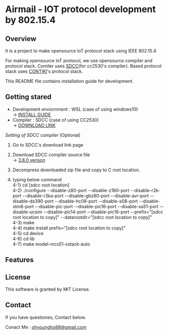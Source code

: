 # Airmail - IOT protocol development by 802.15.4


## Overview

 It is a project to make opensource IoT protocol stack using IEEE 802.15.4

 For making opensource IoT protocol, we use opensource compiler and protocol stack.
 Comiler uses [SDCC](http://sdcc.sourceforge.net/)(for cc2530's compiler).
 Based protocol stack uses [CONTIKI](http://www.contiki-os.org/)'s protocol stack.
 
 This README file contains installation guide for development.


## Getting stared

 - Development enviornment : WSL (case of using windows10)  
    → [INSTALL GUIDE](https://docs.microsoft.com/en-us/windows/wsl/install-win10)
 - Compiler : SDCC (case of using CC2530)  
    → [DOWNLOAD LINK](https://sourceforge.net/projects/sdcc/files/)  

  *Setting of SDCC compiler* (Optional)
   1) Go to SDCC's download link page
   
   2) Download SDCC compiler source file  
      → [3.8.0 verison](https://sourceforge.net/projects/sdcc/files/sdcc/3.8.0/sdcc-src-3.8.0-rc1.tar.bz2/download)
   
   3) Decompress downloaded zip file and copy to C root location.
   
   4) typing below command  
     4-1) cd [sdcc root location]  
     4-2) ./configure --disable-z80-port --disable-z180-port --disable-r2k-port --disable-r3ka-port --disable-gbz80-port --disable-avr-port --disable-ds390-port --disable-hc08-port --disable-s08-port --disable-stm8-port --disable-pic-port --disable-pic16-port --disable-xa51-port --disable-ucsim --disable-pic14-port --disable-pic16-port --prefix="[sdcc root location to copy]" --datarootdir="[sdcc root location to copy]"  
     4-3) make  
     4-4) make install prefix="[sdcc root location to copy]"  
     4-5) cd device  
     4-6) cd lib  
     4-7) make model-mcs51-xstack-auto


## Features

 

## License

 This software is granted by MIT License.
 

## Contact

 If you have questiones, Contact below.
 
 Conact Me : ohyoungho88@gmail.com
